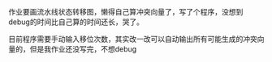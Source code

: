 作业要画流水线状态转移图，懒得自己算冲突向量了，写了个程序，没想到debug的时间比自己算的时间还长，哭了。

目前程序需要手动输入移位次数，其实改一改可以自动输出所有可能生成的冲突向量的，但是我作业还没写完，不想debug
